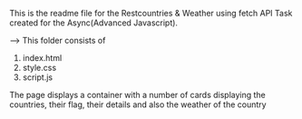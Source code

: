 This is the readme file for the Restcountries & Weather using fetch API Task created for the Async(Advanced Javascript).

--> This folder consists of

1. index.html
2. style.css
3. script.js

The page displays a container with a number of cards displaying the countries, their flag, their details and also the weather of the country